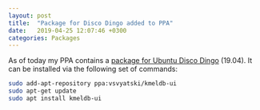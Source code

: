 ```yaml
---
layout: post
title:  "Package for Disco Dingo added to PPA"
date:   2019-04-25 12:07:46 +0300
categories: Packages
---
```

As of today my PPA contains a [package for Ubuntu Disco Dingo](https://launchpad.net/~vsvyatski/+archive/ubuntu/kmeldb-ui) (19.04). It can be installed via the following set of commands:

```bash
sudo add-apt-repository ppa:vsvyatski/kmeldb-ui
sudo apt-get update
sudo apt install kmeldb-ui
```
